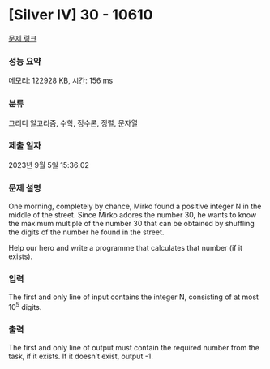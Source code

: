 # [Silver IV] 30 - 10610 

[문제 링크](https://www.acmicpc.net/problem/10610) 

### 성능 요약

메모리: 122928 KB, 시간: 156 ms

### 분류

그리디 알고리즘, 수학, 정수론, 정렬, 문자열

### 제출 일자

2023년 9월 5일 15:36:02

### 문제 설명

<p>One morning, completely by chance, Mirko found a positive integer N in the middle of the street. Since Mirko adores the number 30, he wants to know the maximum multiple of the number 30 that can be obtained by shuffling the digits of the number he found in the street.</p>

<p>Help our hero and write a programme that calculates that number (if it exists).</p>

### 입력 

 <p>The first and only line of input contains the integer N, consisting of at most 10<sup>5</sup> digits.</p>

### 출력 

 <p>The first and only line of output must contain the required number from the task, if it exists. If it doesn’t exist, output -1.</p>

